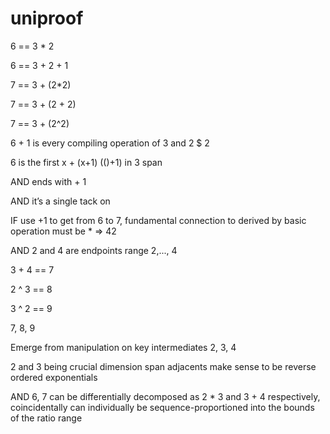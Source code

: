 # uniproof

6 == 3 * 2

6 == 3 + 2 + 1

7 == 3 + (2*2)

7 == 3 + (2 + 2)

7 == 3 + (2^2)

6 + 1 is every compiling operation of 3 and 2 $ 2

6 is the first x + (x+1) (()+1) in 3 span

AND ends with + 1

AND it’s a single tack on

IF use +1 to get from 6 to 7, fundamental connection to derived by basic operation must be *
⇒ 42

AND 2 and 4 are endpoints range 2,..., 4

3 + 4 == 7

2 ^ 3 == 8

3 ^ 2 == 9 

7, 8, 9

Emerge from manipulation on key intermediates 2, 3, 4

2 and 3 being crucial dimension span adjacents make sense to be reverse ordered exponentials

AND 6, 7 can be differentially decomposed as 2 * 3 and 3 + 4 respectively, coincidentally can individually be sequence-proportioned into the bounds of the ratio range

